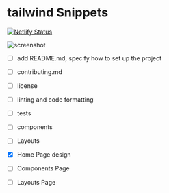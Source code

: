 # tailwind Snippets

[![Netlify Status](https://api.netlify.com/api/v1/badges/4136a6b4-21d7-4110-9af8-85fec1fa019c/deploy-status)](https://app.netlify.com/sites/tailwind-snippets/deploys)

![screenshot](./public/screenshot.png)

- [ ] add README.md, specify how to set up the project
- [ ] contributing.md
- [ ] license
- [ ] linting and code formatting
- [ ] tests
- [ ] components
- [ ] Layouts

- [x] Home Page design
- [ ] Components Page
- [ ] Layouts Page
